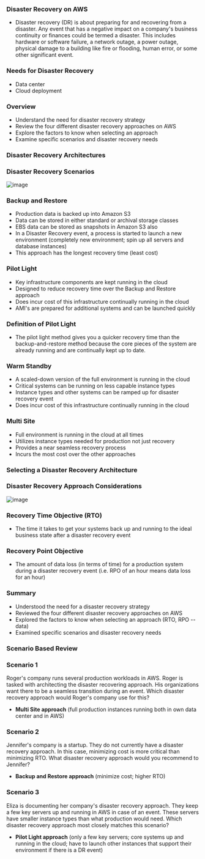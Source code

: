### Disaster Recovery on AWS

* Disaster recovery (DR) is about preparing for and recovering from a disaster. Any event that has a negative impact on a company's business continuity or finances could be termed a disaster. This includes hardware or software failure, a network outage, a power outage, physical damage to a building like fire or flooding, human error, or some other significant event.

### Needs for Disaster Recovery

* Data center
* Cloud deployment

### Overview

* Understand the need for disaster recovery strategy
* Review the four different disaster recovery approaches on AWS
* Explore the factors to know when selecting an approach
* Examine specific scenarios and disaster recovery needs

### Disaster Recovery Architectures

### Disaster Recovery Scenarios

![image](https://user-images.githubusercontent.com/114364831/214601099-4daf5d08-d767-4154-9de2-6f9ad66b8d21.png)

### Backup and Restore

* Production data is backed up into Amazon S3
* Data can be stored in either standard or archival storage classes
* EBS data can be stored as snapshots in Amazon S3 also
* In a Disaster Recovery event, a process is started to launch a new environment (completely new environment; spin up all servers and database instances)
* This approach has the longest recovery time (least cost)

### Pilot Light

* Key infrastructure components are kept running in the cloud
* Designed to reduce recovery time over the Backup and Restore approach
* Does incur cost of this infrastructure continually running in the cloud
* AMI's are prepared for additional systems and can be launched quickly

### Definition of Pilot Light  

* The pilot light method gives you a quicker recovery time than the backup-and-restore method because the core pieces of the system are already running and are continually kept up to date.

### Warm Standby

* A scaled-down version of the full environment is running in the cloud
* Critical systems can be running on less capable instance types
* Instance types and other systems can be ramped up for disaster recovery event
* Does incur cost of this infrastructure continually running in the cloud

### Multi Site

* Full environment is running in the cloud at all times
* Utilizes instance types needed for production not just recovery
* Provides a near seamless recovery process
* Incurs the most cost over the other approaches

### Selecting a Disaster Recovery Architecture

### Disaster Recovery Approach Considerations

![image](https://user-images.githubusercontent.com/114364831/214620361-e8ad3fc5-e42f-4f13-806f-3e3e38a95f27.png)

### Recovery Time Objective (RTO)

* The time it takes to get your systems back up and running to the ideal business state after a disaster recovery event

### Recovery Point Objective

* The amount of data loss (in terms of time) for a production system during a disaster recovery event (i.e. RPO of an hour means data loss for an hour)

### Summary

* Understood the need for a disaster recovery strategy
* Reviewed the four different disaster recovery approaches on AWS
* Explored the factors to know when selecting an approach (RTO, RPO -- data)
* Examined specific scenarios and disaster recovery needs

### Scenario Based Review

### Scenario 1

Roger's company runs several production workloads in AWS. Roger is tasked with architecting the disaster recovering approach. His organizations want there to be a seamless transition during an event. Which disaster recovery approach would Roger's company use for this?

* **Multi Site approach** (full production instances running both in own data center and in AWS)

### Scenario 2

Jennifer's company is a startup. They do not currently have a disaster recovery approach. In this case, minimizing cost is more critical than minimizing RTO. What disaster recovery approach would you recommend to Jennifer?

* **Backup and Restore approach** (minimize cost; higher RTO)

### Scenario 3

Eliza is documenting her company's disaster recovery approach. They keep a few key servers up and running in AWS in case of an event. These servers have smaller instance types than what production would need. Which disaster recovery approach most closely matches this scenario?

* **Pilot Light approach** (only a few key servers; core systems up and running in the cloud; have to launch other instances that support their environment if there is a DR event)
